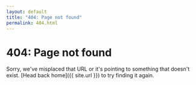 ```yaml
---
layout: default
title: "404: Page not found"
permalink: 404.html
---
```


<!-- Based on https://github.com/poole/lanyon under the MIT license. -->

# 404: Page not found
Sorry, we've misplaced that URL or it's pointing to something that doesn't exist. [Head back home]({{ site.url }}) to try finding it again.
